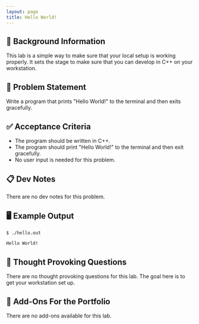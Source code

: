 ```yaml
---
layout: page
title: Hello World!
---
```


## 🔖 Background Information

This lab is a simple way to make sure that your local setup is working properly. It sets the stage to make sure that you can develop in C++ on your workstation.

## 🎯 Problem Statement

Write a program that prints "Hello World!" to the terminal and then exits gracefully.

## ✅ Acceptance Criteria

* The program should be written in C++.
* The program should print "Hello World!" to the terminal and then exit gracefully.
* No user input is needed for this problem.

## 📋 Dev Notes

There are no dev notes for this problem.

## 🖥️ Example Output

```bash
$ ./hello.out

Hello World!
```

## 📝 Thought Provoking Questions

There are no thought provoking questions for this lab. The goal here is to get your workstation set up.

## 💼 Add-Ons For the Portfolio

There are no add-ons available for this lab.
